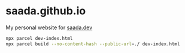# saada.github.io

My personal website for [saada.dev](saada.dev)

```sh
npx parcel dev-index.html
npx parcel build --no-content-hash --public-url=./ dev-index.html
```
